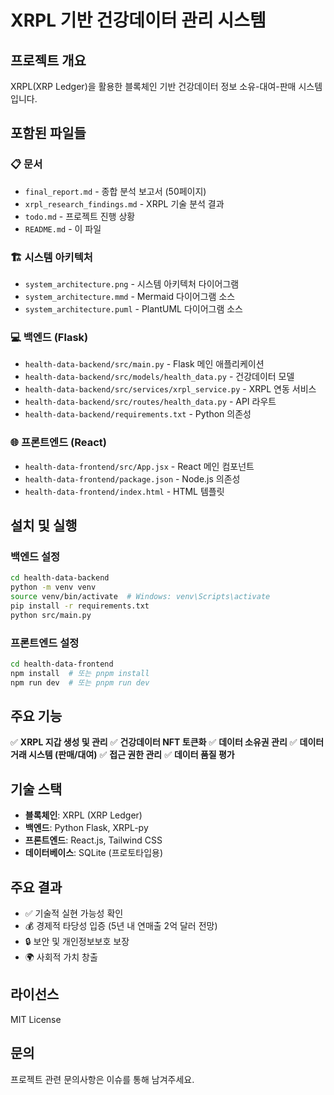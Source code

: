 # XRPL 기반 건강데이터 관리 시스템

## 프로젝트 개요

XRPL(XRP Ledger)을 활용한 블록체인 기반 건강데이터 정보 소유-대여-판매 시스템입니다.

## 포함된 파일들

### 📋 문서
- `final_report.md` - 종합 분석 보고서 (50페이지)
- `xrpl_research_findings.md` - XRPL 기술 분석 결과
- `todo.md` - 프로젝트 진행 상황
- `README.md` - 이 파일

### 🏗️ 시스템 아키텍처
- `system_architecture.png` - 시스템 아키텍처 다이어그램
- `system_architecture.mmd` - Mermaid 다이어그램 소스
- `system_architecture.puml` - PlantUML 다이어그램 소스

### 💻 백엔드 (Flask)
- `health-data-backend/src/main.py` - Flask 메인 애플리케이션
- `health-data-backend/src/models/health_data.py` - 건강데이터 모델
- `health-data-backend/src/services/xrpl_service.py` - XRPL 연동 서비스
- `health-data-backend/src/routes/health_data.py` - API 라우트
- `health-data-backend/requirements.txt` - Python 의존성

### 🌐 프론트엔드 (React)
- `health-data-frontend/src/App.jsx` - React 메인 컴포넌트
- `health-data-frontend/package.json` - Node.js 의존성
- `health-data-frontend/index.html` - HTML 템플릿

## 설치 및 실행

### 백엔드 설정
```bash
cd health-data-backend
python -m venv venv
source venv/bin/activate  # Windows: venv\Scripts\activate
pip install -r requirements.txt
python src/main.py
```

### 프론트엔드 설정
```bash
cd health-data-frontend
npm install  # 또는 pnpm install
npm run dev  # 또는 pnpm run dev
```

## 주요 기능

✅ **XRPL 지갑 생성 및 관리**
✅ **건강데이터 NFT 토큰화**
✅ **데이터 소유권 관리**
✅ **데이터 거래 시스템 (판매/대여)**
✅ **접근 권한 관리**
✅ **데이터 품질 평가**

## 기술 스택

- **블록체인**: XRPL (XRP Ledger)
- **백엔드**: Python Flask, XRPL-py
- **프론트엔드**: React.js, Tailwind CSS
- **데이터베이스**: SQLite (프로토타입용)

## 주요 결과

- ✅ 기술적 실현 가능성 확인
- 💰 경제적 타당성 입증 (5년 내 연매출 2억 달러 전망)
- 🔒 보안 및 개인정보보호 보장
- 🌍 사회적 가치 창출

## 라이선스

MIT License

## 문의

프로젝트 관련 문의사항은 이슈를 통해 남겨주세요.

